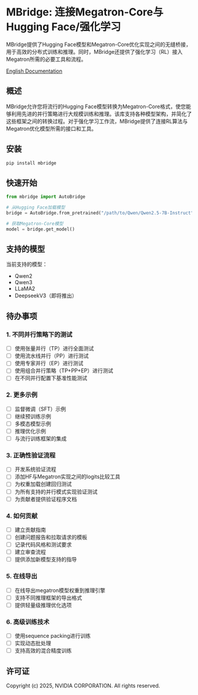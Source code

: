 # MBridge: 连接Megatron-Core与Hugging Face/强化学习

MBridge提供了Hugging Face模型和Megatron-Core优化实现之间的无缝桥接，用于高效的分布式训练和推理。同时，MBridge还提供了强化学习（RL）接入Megatron所需的必要工具和流程。

[English Documentation](README.md)

## 概述

MBridge允许您将流行的Hugging Face模型转换为Megatron-Core格式，使您能够利用先进的并行策略进行大规模训练和推理。该库支持各种模型架构，并简化了这些框架之间的转换过程。对于强化学习工作流，MBridge提供了连接RL算法与Megatron优化模型所需的接口和工具。

## 安装

```bash
pip install mbridge
```

## 快速开始

```python
from mbridge import AutoBridge

# 从Hugging Face加载模型
bridge = AutoBridge.from_pretrained("/path/to/Qwen/Qwen2.5-7B-Instruct")

# 获取Megatron-Core模型
model = bridge.get_model()
```

## 支持的模型

当前支持的模型：
- Qwen2
- Qwen3
- LLaMA2
- DeepseekV3（即将推出）

## 待办事项

### 1. 不同并行策略下的测试
- [ ] 使用张量并行（TP）进行全面测试
- [ ] 使用流水线并行（PP）进行测试
- [ ] 使用专家并行（EP）进行测试
- [ ] 使用组合并行策略（TP+PP+EP）进行测试
- [ ] 在不同并行配置下基准性能测试

### 2. 更多示例
- [ ] 监督微调（SFT）示例
- [ ] 继续预训练示例
- [ ] 多模态模型示例
- [ ] 推理优化示例
- [ ] 与流行训练框架的集成

### 3. 正确性验证流程
- [ ] 开发系统验证流程
- [ ] 添加HF与Megatron实现之间的logits比较工具
- [ ] 为权重加载创建回归测试
- [ ] 为所有支持的并行模式实现验证测试
- [ ] 为贡献者提供验证程序文档

### 4. 如何贡献
- [ ] 建立贡献指南
- [ ] 创建问题报告和拉取请求的模板
- [ ] 记录代码风格和测试要求
- [ ] 建立审查流程
- [ ] 提供添加新模型支持的指导

### 5. 在线导出
- [ ] 在线导出megatron模型权重到推理引擎
- [ ] 支持不同推理框架的导出格式
- [ ] 提供轻量级推理优化选项

### 6. 高级训练技术
- [ ] 使用sequence packing进行训练
- [ ] 实现动态批处理
- [ ] 支持高效的混合精度训练

## 许可证

Copyright (c) 2025, NVIDIA CORPORATION. All rights reserved. 